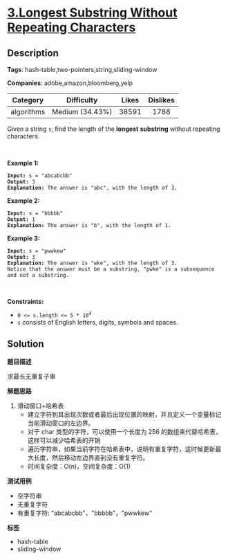 # [3.Longest Substring Without Repeating Characters](https://leetcode.com/problems/longest-substring-without-repeating-characters/description/)

## Description

**Tags**: hash-table,two-pointers,string,sliding-window

**Companies**: adobe,amazon,bloomberg,yelp

|  Category  |   Difficulty    | Likes | Dislikes |
| :--------: | :-------------: | :---: | :------: |
| algorithms | Medium (34.43%) | 38591 |   1788   |

<p>Given a string <code>s</code>, find the length of the <strong>longest</strong> <span data-keyword="substring-nonempty"><strong>substring</strong></span> without repeating characters.</p>
<p>&nbsp;</p>
<p><strong class="example">Example 1:</strong></p>
<pre><code><strong>Input:</strong> s = &quot;abcabcbb&quot;
<strong>Output:</strong> 3
<strong>Explanation:</strong> The answer is &quot;abc&quot;, with the length of 3.</code></pre>
<p><strong class="example">Example 2:</strong></p>
<pre><code><strong>Input:</strong> s = &quot;bbbbb&quot;
<strong>Output:</strong> 1
<strong>Explanation:</strong> The answer is &quot;b&quot;, with the length of 1.</code></pre>
<p><strong class="example">Example 3:</strong></p>
<pre><code><strong>Input:</strong> s = &quot;pwwkew&quot;
<strong>Output:</strong> 3
<strong>Explanation:</strong> The answer is &quot;wke&quot;, with the length of 3.
Notice that the answer must be a substring, &quot;pwke&quot; is a subsequence and not a substring.</code></pre>
<p>&nbsp;</p>
<p><strong>Constraints:</strong></p>
<ul>
  <li><code>0 &lt;= s.length &lt;= 5 * 10<sup>4</sup></code></li>
  <li><code>s</code> consists of English letters, digits, symbols and spaces.</li>
</ul>

## Solution

**题目描述**

求最长无重复子串

**解题思路**

1. 滑动窗口+哈希表
   - 建立字符到其出现次数或者最后出现位置的映射，并且定义一个变量标记当前滑动窗口的左边界。
   - 对于 char 类型的字符，可以使用一个长度为 256 的数组来代替哈希表，这样可以减少哈希表的开销
   - 遍历字符串，如果当前字符在哈希表中，说明有重复字符，这时候更新最大长度，然后移动左边界直到没有重复字符。
   - 时间复杂度：O(n)，空间复杂度：O(1)

**测试用例**

- 空字符串
- 无重复字符
- 有重复字符: "abcabcbb"，"bbbbb"，"pwwkew"

**标签**

- hash-table
- sliding-window
